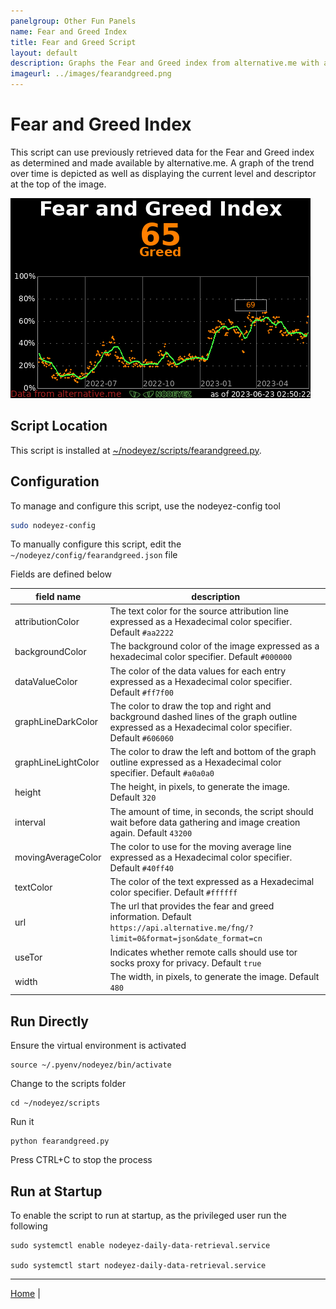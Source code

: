 ```yaml
---
panelgroup: Other Fun Panels
name: Fear and Greed Index
title: Fear and Greed Script
layout: default
description: Graphs the Fear and Greed index from alternative.me with a moving average trend over time and indicator of highest value
imageurl: ../images/fearandgreed.png
---
```


# Fear and Greed Index

This script can use previously retrieved data for the Fear and Greed index as
determined and made available by alternative.me.  A graph of the trend over
time is depicted as well as displaying the current level and descriptor at
the top of the image.

![sample image of fear and greed index](../images/fearandgreed.png)

## Script Location

This script is installed at
[~/nodeyez/scripts/fearandgreed.py](../scripts/fearandgreed.py).

## Configuration

To manage and configure this script, use the nodeyez-config tool

```sh
sudo nodeyez-config
```

To manually configure this script, edit the `~/nodeyez/config/fearandgreed.json` file

Fields are defined below

| field name | description |
| --- | --- |
| attributionColor | The text color for the source attribution line expressed as a Hexadecimal color specifier. Default `#aa2222` |
| backgroundColor | The background color of the image expressed as a hexadecimal color specifier. Default `#000000` |
| dataValueColor | The color of the data values for each entry expressed as a Hexadecimal color specifier. Default `#ff7f00` |
| graphLineDarkColor | The color to draw the top and right and background dashed lines of the graph outline expressed as a Hexadecimal color specifier. Default `#606060` |
| graphLineLightColor | The color to draw the left and bottom of the graph outline expressed as a Hexadecimal color specifier. Default `#a0a0a0` |
| height | The height, in pixels, to generate the image. Default `320` |
| interval | The amount of time, in seconds, the script should wait before data gathering and image creation again. Default `43200` |
| movingAverageColor | The color to use for the moving average line expressed as a Hexadecimal color specifier. Default `#40ff40` |
| textColor | The color of the text expressed as a Hexadecimal color specifier. Default `#ffffff` |
| url | The url that provides the fear and greed information. Default `https://api.alternative.me/fng/?limit=0&format=json&date_format=cn` |
| useTor | Indicates whether remote calls should use tor socks proxy for privacy. Default `true` |
| width | The width, in pixels, to generate the image. Default `480` |

## Run Directly

Ensure the virtual environment is activated
```shell
source ~/.pyenv/nodeyez/bin/activate
```

Change to the scripts folder
```shell
cd ~/nodeyez/scripts
```

Run it
```shell
python fearandgreed.py
```

Press CTRL+C to stop the process

## Run at Startup

To enable the script to run at startup, as the privileged user run the following

```shell
sudo systemctl enable nodeyez-daily-data-retrieval.service

sudo systemctl start nodeyez-daily-data-retrieval.service
```

---

[Home](../) | 